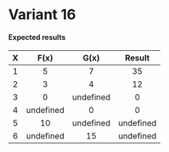 # Variant 16

#### Expected results
| X |    F(x)   |    G(x)   |   Result  |
|:-:|:---------:|:---------:|:---------:|
| 1 |     5     |     7     |     35    |
| 2 |     3     |     4     |     12    |
| 3 |     0     | undefined |     0     |
| 4 | undefined |     0     |     0     |
| 5 |     10    | undefined | undefined |
| 6 | undefined |     15    | undefined |
